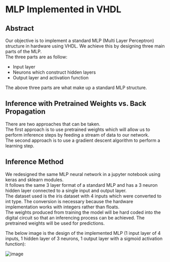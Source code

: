 # MLP Implemented in VHDL

## Abstract
Our objective is to implement a standard MLP (Multi Layer Perceptron) structure in hardware using VHDL. We achieve this by designing three main parts of the MLP. \
The three parts are as follow:

- Input layer
- Neurons which construct hidden layers
- Output layer and activation function

The above three parts are what make up a standard MLP structure.

## Inference with Pretrained Weights vs. Back Propagation
There are two approaches that can be taken. \
The first approach is to use pretrained weights which will allow us to perform inference steps by feeding a stream of data to our network. \
The second approach is to use a gradient descent algorithm to perform a learning step.

## Inference Method

We redesigned the same MLP neural network in a jupyter notebook using keras and sklearn modules. \
It follows the same 3 layer format of a standard MLP and has a 3 neuron hidden layer connected to a single input and output layer. \
The dataset used is the iris dataset with 4 inputs which were converted to int type. The conversion is necessary because the hardware implementation works with integers rather than floats. \
The weights produced from training the model will be hard coded into the digital circuit so that an inferencing process can be achieved. The pretrained weights will be used for predictions. 

The below image is the design of the implemented MLP (1 input layer of 4 inputs, 1 hidden layer of 3 neurons, 1 output layer with a sigmoid activation function):

![image](https://user-images.githubusercontent.com/51034490/173158875-0907e6d9-0e2a-42df-b75c-6babce553956.png)


